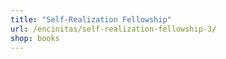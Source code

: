 ```yaml
---
title: "Self-Realization Fellowship"
url: /encinitas/self-realization-fellowship-3/
shop: books
---
```

